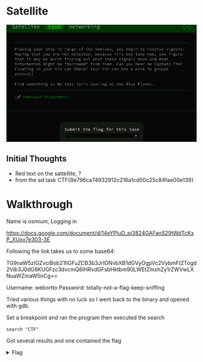 # Satellite 

![Title](images/title.png)

## Initial Thoughts

* Red text on the sattellite, ?
* from the ad task CTF{9e796ca74932912c216a1cd00c25c84fae00e139}

# Walkthrough

Name is osmium, Logging in

https://docs.google.com/document/d/14eYPluD_pi3824GAFanS29tWdTcKxP_XUxx7e303-3E

Following the link takes us to some base64:

TG9naW5zIGZvciBob21lIGFuZCB3b3JrIGNvbXB1dGVyOgpVc2VybmFtZTogd2Vib3J0dG8KUGFzc3dvcmQ6IHRvdGFsbHktbm90LWEtZmxhZy1rZWVwLXNuaWZmaW5nCg==

Username: webortto
Password: totally-not-a-flag-keep-sniffing

Tried various things with no luck so I went back to the binary and opened with gdb.

Set a breakpoint and ran the program then executed the search 

```
search "CTF"
```

Got several results and one contained the flag


<details>
	<summary>Flag</summary>

CTF{4efcc72090af28fd33a2118985541f92e793477f}
</details>